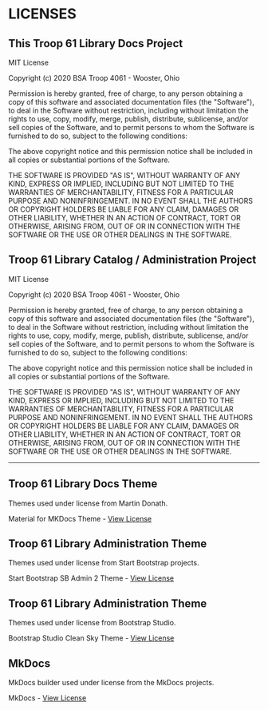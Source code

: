 # LICENSES

## This Troop 61 Library Docs Project


MIT License

Copyright (c) 2020  BSA Troop 4061 - Wooster, Ohio

Permission is hereby granted, free of charge, to any person obtaining a copy
of this software and associated documentation files (the "Software"), to deal
in the Software without restriction, including without limitation the rights
to use, copy, modify, merge, publish, distribute, sublicense, and/or sell
copies of the Software, and to permit persons to whom the Software is
furnished to do so, subject to the following conditions:

The above copyright notice and this permission notice shall be included in all
copies or substantial portions of the Software.

THE SOFTWARE IS PROVIDED "AS IS", WITHOUT WARRANTY OF ANY KIND, EXPRESS OR
IMPLIED, INCLUDING BUT NOT LIMITED TO THE WARRANTIES OF MERCHANTABILITY,
FITNESS FOR A PARTICULAR PURPOSE AND NONINFRINGEMENT. IN NO EVENT SHALL THE
AUTHORS OR COPYRIGHT HOLDERS BE LIABLE FOR ANY CLAIM, DAMAGES OR OTHER
LIABILITY, WHETHER IN AN ACTION OF CONTRACT, TORT OR OTHERWISE, ARISING FROM,
OUT OF OR IN CONNECTION WITH THE SOFTWARE OR THE USE OR OTHER DEALINGS IN THE
SOFTWARE.

## Troop 61 Library Catalog / Administration Project

MIT License

Copyright (c) 2020  BSA Troop 4061 - Wooster, Ohio

Permission is hereby granted, free of charge, to any person obtaining a copy
of this software and associated documentation files (the "Software"), to deal
in the Software without restriction, including without limitation the rights
to use, copy, modify, merge, publish, distribute, sublicense, and/or sell
copies of the Software, and to permit persons to whom the Software is
furnished to do so, subject to the following conditions:

The above copyright notice and this permission notice shall be included in all
copies or substantial portions of the Software.

THE SOFTWARE IS PROVIDED "AS IS", WITHOUT WARRANTY OF ANY KIND, EXPRESS OR
IMPLIED, INCLUDING BUT NOT LIMITED TO THE WARRANTIES OF MERCHANTABILITY,
FITNESS FOR A PARTICULAR PURPOSE AND NONINFRINGEMENT. IN NO EVENT SHALL THE
AUTHORS OR COPYRIGHT HOLDERS BE LIABLE FOR ANY CLAIM, DAMAGES OR OTHER
LIABILITY, WHETHER IN AN ACTION OF CONTRACT, TORT OR OTHERWISE, ARISING FROM,
OUT OF OR IN CONNECTION WITH THE SOFTWARE OR THE USE OR OTHER DEALINGS IN THE
SOFTWARE.

---

## Troop 61 Library Docs Theme

Themes used under license from Martin Donath.

Material for MKDocs Theme - [View License](https://github.com/squidfunk/mkdocs-material/blob/master/LICENSE)

## Troop 61 Library Administration Theme

Themes used under license from  Start Bootstrap projects.

Start Bootstrap SB Admin 2 Theme - [View License](https://github.com/StartBootstrap/startbootstrap-sb-admin-2/blob/master/LICENSE)

## Troop 61 Library Administration Theme

Themes used under license from Bootstrap Studio.

Bootstrap Studio Clean Sky Theme - [View License](https://github.com/bootstrapstudio/clean-sky-template/blob/master/LICENSE)


## MkDocs

MkDocs builder used under license from the MkDocs projects.

MkDocs - [View License](https://github.com/mkdocs/mkdocs/blob/master/LICENSE)
